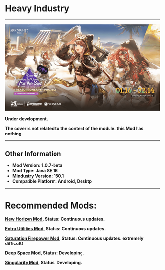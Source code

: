 # Heavy Industry

---

![Logo](assets/other/cover-desktop.png)

**Under development.**

**The cover is not related to the content of the module. this Mod has nothing.**

---

## Other Information

+ **Mod Version: 1.0.7-beta**
+ **Mod Type: Java SE 16**
+ **Mindustry Version: 150.1**
+ **Compatible Platform: Android, Desktp**

---

# Recommended Mods:

**[New Horizon Mod](https://github.com/Yuria-Shikibe/NewHorizonMod), Status: Continuous updates.**

**[Extra Utilities Mod](https://github.com/guiYMOUR/mindustry-Extra-Utilities-mod), Status: Continuous updates.**

**[Saturation Firepower Mod](https://github.com/RA2EXE/Saturation-Firepower), Status: Continuous updates. extremely difficult!**

**[Deep Space Mod](https://github.com/Icexuegao/DeepSpace), Status: Developing.**

**[Singularity Mod](https://github.com/EB-wilson/Singularity), Status: Developing.**